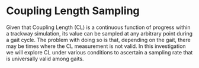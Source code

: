 Coupling Length Sampling
========================

Given that Coupling Length (CL) is a continuous function of progress within
a trackway simulation, its value can be sampled at any arbitrary point 
during a gait cycle. The problem with doing so is that, depending on the gait,
there may be times where the CL measurement is not valid. In this investigation
we will explore CL under various conditions to ascertain a sampling rate that
is universally valid among gaits.
